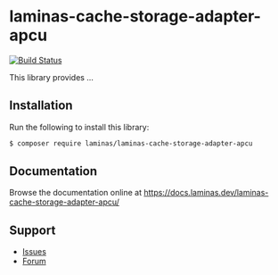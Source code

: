 # laminas-cache-storage-adapter-apcu

[![Build Status](https://github.com/laminas/laminas-cache-storage-adapter-apcu/workflows/continuous-integration.yml/badge.svg)](https://github.com/laminas/laminas-cache-storage-adapter-apcu/actions/workflows/continuous-integration.yml)

This library provides …

## Installation

Run the following to install this library:

```bash
$ composer require laminas/laminas-cache-storage-adapter-apcu
```

## Documentation

Browse the documentation online at https://docs.laminas.dev/laminas-cache-storage-adapter-apcu/

## Support

* [Issues](https://github.com/laminas/laminas-cache-storage-adapter-apcu/issues/)
* [Forum](https://discourse.laminas.dev/)
